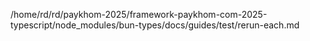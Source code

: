/home/rd/rd/paykhom-2025/framework-paykhom-com-2025-typescript/node_modules/bun-types/docs/guides/test/rerun-each.md